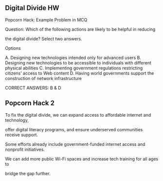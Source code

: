 ## Digital Divide HW

Popcorn Hack: Example Problem in MCQ

Question: Which of the following actions are likely to be helpful in reducing 

the digital divide? Select two answers.

Options

A. Designing new technologies intended only for advanced users
B. Designing new technologies to be accessible to individuals with different physical abilities
C. Implementing government regulations restricting citizens’ access to Web content
D. Having world governments support the construction of network infrastructure

CORRECT ANSWERS: B & D




## Popcorn Hack 2

To fix the digital divide, we can expand access to affordable internet and technology, 

offer digital literacy programs, and ensure underserved communities receive support. 

Some efforts already include government-funded internet access and nonprofit initiatives. 

We can add more public Wi-Fi spaces and increase tech training for all ages to 

bridge the gap further.



